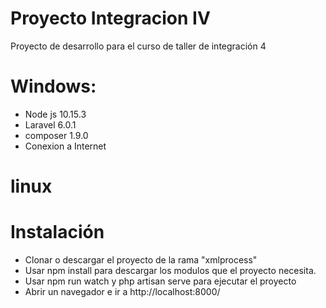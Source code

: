 # Proyecto Integracion IV

Proyecto de desarrollo para el curso de taller de integración 4

# Windows:
* Node js 10.15.3
* Laravel 6.0.1
* composer 1.9.0
* Conexion a Internet

# linux

# Instalación 
* Clonar o descargar el proyecto de la rama "xmlprocess"
* Usar npm install para descargar los modulos que el proyecto necesita.
* Usar npm run watch y php artisan serve para ejecutar el proyecto
* Abrir un navegador e ir a http://localhost:8000/ 
